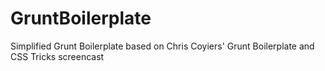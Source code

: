 GruntBoilerplate
================

Simplified Grunt Boilerplate based on Chris Coyiers' Grunt Boilerplate and CSS Tricks screencast
